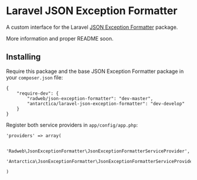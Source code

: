 # Laravel JSON Exception Formatter

A custom interface for the Laravel [JSON Exception Formatter](https://github.com/Radweb/JSON-Exception-Formatter) package.

More information and proper README soon.

## Installing

Require this package and the base JSON Exception Formatter package in your `composer.json` file:

    {
        "require-dev": {
            "radweb/json-exception-formatter": "dev-master",
            "antarctica/laravel-json-exception-formatter": "dev-develop"
        }
    }

Register both service providers in `app/config/app.php`:

    'providers' => array(
    
        'Radweb\JsonExceptionFormatter\JsonExceptionFormatterServiceProvider',
        'Antarctica\JsonExceptionFormatter\JsonExceptionFormatterServiceProvider',
        
    )
